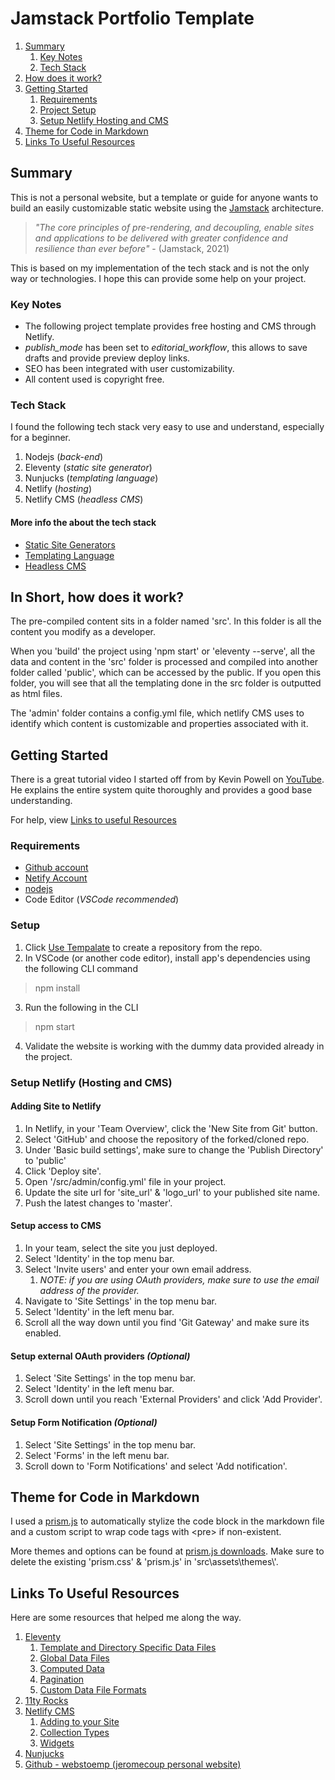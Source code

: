 # Jamstack Portfolio Template

1. [Summary](#summary)
    1. [Key Notes](#key-notes)
    2. [Tech Stack](#tech-stack)
2. [How does it work?](#in-short-how-does-it-work)
3. [Getting Started](#getting-started)
    1. [Requirements](#requirements)
    2. [Project Setup](#setup)
    3. [Setup Netlify Hosting and CMS](#setup-netlify-hosting-and-cms)
4. [Theme for Code in Markdown](#theme-for-code-in-markdown)
5. [Links To Useful Resources](#links-to-useful-resources)


## Summary

This is not a personal website, but a template or guide for anyone wants to build an easily customizable static website using the [Jamstack](https://jamstack.org/) architecture.

> *"The core principles of pre-rendering, and decoupling, enable sites and applications to be delivered with greater confidence and resilience than ever before"* - (Jamstack, 2021)

This is based on my implementation of the tech stack and is not the only way or technologies. I hope this can provide some help on your project.

### Key Notes
- The following project template provides free hosting and CMS through Netlify.
- *publish_mode* has been set to *editorial_workflow*, this allows to save drafts and provide preview deploy links.
- SEO has been integrated with user customizability.
- All content used is copyright free.

### Tech Stack

I found the following tech stack very easy to use and understand, especially for a beginner.
1. Nodejs (*back-end*)
2. Eleventy (*static site generator*)
3. Nunjucks (*templating language*)
4. Netlify (*hosting*)
5. Netlify CMS (*headless CMS*)

#### More info the about the tech stack

- [Static Site Generators](https://www.netlify.com/blog/2020/04/14/what-is-a-static-site-generator-and-3-ways-to-find-the-best-one/)
- [Templating Language](https://en.wikipedia.org/wiki/Template_processor)
- [Headless CMS](https://www.sanity.io/blog/headless-cms-explained)

## In Short, how does it work?

The pre-compiled content sits in a folder named 'src'. In this folder is all the content you modify as a developer. 

When you 'build' the project using 'npm start' or 'eleventy --serve', all the data and content in the 'src' folder is processed and compiled into another folder called 'public', which can be accessed by the public. If you open this folder, you will see that all the templating done in the src folder is outputted as html files. 

The 'admin' folder contains a config.yml file, which netlify CMS uses to identify which content is customizable and properties associated with it.

## Getting Started

There is a great tutorial video I started off from by Kevin Powell on [YouTube](https://www.youtube.com/watch?v=4wD00RT6d-g). He explains the entire system quite thoroughly and provides a good base understanding.

For help, view [Links to useful Resources](#links-to-useful-resources)

### Requirements

- [Github account](https://github.com/)
- [Netify Account](https://app.netlify.com/)
- [nodejs](https://nodejs.org/en/download/)
- Code Editor (*VSCode recommended*)

### Setup

1. Click [Use Tempalate](https://docs.github.com/en/repositories/creating-and-managing-repositories/creating-a-repository-from-a-template#creating-a-repository-from-a-template) to create a repository from the repo.
2. In VSCode (or another code editor), install app's dependencies using the following CLI command
> npm install
3. Run the following in the CLI
> npm start
4. Validate the website is working with the dummy data provided already in the project.

### Setup Netlify (Hosting and CMS)

#### Adding Site to Netlify

1. In Netlify, in your 'Team Overview', click the 'New Site from Git' button.
2. Select 'GitHub' and choose the repository of the forked/cloned repo.
3. Under 'Basic build settings', make sure to change the 'Publish Directory' to 'public'
4. Click 'Deploy site'.
5. Open '/src/admin/config.yml' file in your project.
6. Update the site url for 'site_url' & 'logo_url' to your published site name.
7. Push the latest changes to 'master'.

#### Setup access to CMS

1. In your team, select the site you just deployed.
2. Select 'Identity' in the top menu bar.
3. Select 'Invite users' and enter your own email address.
    1. *NOTE: if you are using OAuth providers, make sure to use the email address of the provider.*
4. Navigate to 'Site Settings' in the top menu bar.
5. Select 'Identity' in the left menu bar.
6. Scroll all the way down until you find 'Git Gateway' and make sure its enabled.

#### Setup external OAuth providers *(Optional)*

1. Select 'Site Settings' in the top menu bar.
2. Select 'Identity' in the left menu bar.
3. Scroll down until you reach 'External Providers' and click 'Add Provider'.

#### Setup Form Notification *(Optional)*

1. Select 'Site Settings' in the top menu bar.
2. Select 'Forms' in the left menu bar.
3. Scroll down to 'Form Notifications' and select 'Add notification'.

## Theme for Code in Markdown

I used a [prism.js](https://prismjs.com/) to automatically stylize the code block in the markdown file and a custom script to wrap code tags with &lt;pre> if non-existent. 

More themes and options can be found at [prism.js downloads](https://prismjs.com/download.html#themes=prism-okaidia&languages=markup+css+clike+javascript). Make sure to delete the existing 'prism.css' & 'prism.js' in 'src\assets\themes\\'.

## Links To Useful Resources

Here are some resources that helped me along the way.

1. [Eleventy](https://www.11ty.dev/docs/)
    1. [Template and Directory Specific Data Files](https://www.11ty.dev/docs/data-template-dir/)
    2. [Global Data Files](https://www.11ty.dev/docs/data-global/)
    3. [Computed Data](https://www.11ty.dev/docs/data-computed/)
    4. [Pagination](https://www.11ty.dev/docs/pagination/nav/)
    5. [Custom Data File Formats](https://www.11ty.dev/docs/data-custom/)
2. [11ty Rocks](https://11ty.rocks/)
3. [Netlify CMS](https://www.netlifycms.org/docs/intro/)
    1. [Adding to your Site](https://www.netlifycms.org/docs/add-to-your-site/)
    2. [Collection Types](https://www.netlifycms.org/docs/collection-types/)
    3. [Widgets](https://www.netlifycms.org/docs/widgets/#header)
4. [Nunjucks](https://mozilla.github.io/nunjucks/templating.html)
5. [Github - webstoemp (jeromecoup personal website)](https://github.com/jeromecoupe/webstoemp)
